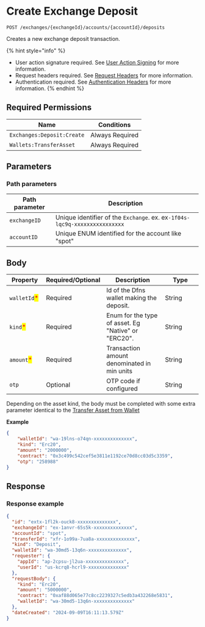# Create Exchange Deposit

`POST /exchanges/{exchangeId}/accounts/{accountId}/deposits`

Creates a new exchange deposit transaction.&#x20;

{% hint style="info" %}
* User action signature required. See [User Action Signing](../../authentication/user-action-signing/) for more information.
* Request headers required. See [Request Headers](../../../getting-started/request-headers.md) for more information.
* Authentication required. See [Authentication Headers](../../../getting-started/request-headers.md#authentication-headers) for more information.
{% endhint %}

## Required Permissions

| Name                       | Conditions      |
| -------------------------- | --------------- |
| `Exchanges:Deposit:Create` | Always Required |
| `Wallets:TransferAsset`    | Always Required |

## Parameters <a href="#parameters.1" id="parameters.1"></a>

### Path parameters <a href="#path-parameters" id="path-parameters"></a>

| Path parameter | Description                                                                |
| -------------- | -------------------------------------------------------------------------- |
| `exchangeID`   | Unique identifier of the `Exchange`. ex. ex`-1f04s-lqc9q-xxxxxxxxxxxxxxxx` |
| `accountID`    | Unique ENUM identified for the account like "spot"                         |

## Body <a href="#request-body" id="request-body"></a>

<table>
   <thead>
      <tr>
         <th width="80">Property</th>
         <th width="80">Required/Optional</th>
         <th>Description</th>
         <th width="80">Type</th>
      </tr>
   </thead>
   <tbody>
      <tr>
         <td><code>walletId</code><mark style="color:red;">*</mark></td>
         <td>Required</td>
         <td>Id of the Dfns wallet making the deposit.</td>
         <td>String</td>
      </tr>
      <tr>
         <td><code>kind</code><mark style="color:red;">*</mark></td>
         <td>Required</td>
         <td>Enum for the type of asset.  Eg "Native" or "ERC20".</td>
         <td>String</td>
      </tr>
      <tr>
         <td><code>amount</code><mark style="color:red;">*</mark></td>
         <td>Required</td>
         <td>Transaction amount denominated in min units</td>
         <td>String</td>
      </tr>
      <tr>
         <td><code>otp</code></td>
         <td>Optional</td>
         <td>OTP code if configured</td>
         <td>String</td>
      </tr>
   </tbody>
</table>

Depending on the asset kind, the body must be completed with some extra parameter identical to the [Transfer Asset from Wallet](api-docs/wallets/transfer-asset-from-wallet.md)

**Example**

```json
{
    "walletId": "wa-19lns-o74qn-xxxxxxxxxxxxxx",
    "kind": "Erc20",
    "amount": "2000000",
    "contract": "0x3c499c542cef5e3811e1192ce70d8cc03d5c3359",
    "otp": "258988"
}
```

## Response <a href="#response" id="response"></a>

### Response example <a href="#response-example" id="response-example"></a>

```json
{
  "id": "extx-1fl2k-ouck8-xxxxxxxxxxxxxx",
  "exchangeId": "ex-1anvr-65s5k-xxxxxxxxxxxxxx",
  "accountId": "spot",
  "transferId": "xfr-1o99a-7ua8a-xxxxxxxxxxxxxx",
  "kind": "Deposit",
  "walletId": "wa-30md5-13q6n-xxxxxxxxxxxxxx",
  "requester": {
    "appId": "ap-2cpsu-jl2ua-xxxxxxxxxxxxxx",
    "userId": "us-kcrq8-hcrl9-xxxxxxxxxxxxxx"
  },
  "requestBody": {
    "kind": "Erc20",
    "amount": "5000000",
    "contract": "0xaf88d065e77c8cc2239327c5edb3a432268e5831",
    "walletId": "wa-30md5-13q6n-xxxxxxxxxxxxxx"
  },
  "dateCreated": "2024-09-09T16:11:13.579Z"
}
```
